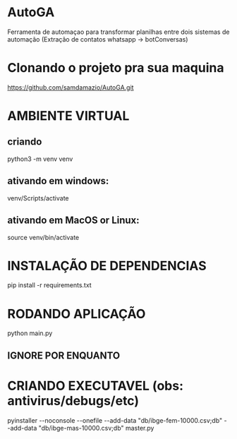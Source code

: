 # AutoGA
Ferramenta de automaçao para transformar planilhas entre dois sistemas de automação (Extração de contatos  whatsapp -> botConversas) 

# Clonando o projeto pra sua maquina
https://github.com/samdamazio/AutoGA.git

# AMBIENTE VIRTUAL
## criando
python3 -m venv venv
## ativando em windows:
venv/Scripts/activate
## ativando em MacOS or Linux:
source venv/bin/activate

# INSTALAÇÃO DE DEPENDENCIAS

pip install -r requirements.txt

# RODANDO APLICAÇÃO
python main.py

## IGNORE POR ENQUANTO
# CRIANDO EXECUTAVEL (obs: antivirus/debugs/etc)
pyinstaller --noconsole --onefile --add-data "db/ibge-fem-10000.csv;db" --add-data "db/ibge-mas-10000.csv;db" master.py

